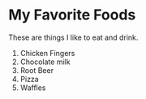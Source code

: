 # My Favorite Foods

These are things I like to eat and drink.

1. Chicken Fingers
2. Chocolate milk
3. Root Beer
4. Pizza
5. Waffles